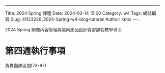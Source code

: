 ---
Title: 2024 Spring 課程
Date: 2024-03-14 15:00
Category: w4
Tags: 網誌編寫
Slug: 41123226_2024-Spring-w4-blog-tutorial
Author: kmol
---.

2024 Spring 網際內容管理與協同產品設計實習課程教學導引.

<!-- PELICAN_END_SUMMARY -->

#  第四週執行事項
負責翻譯區間(73-87)